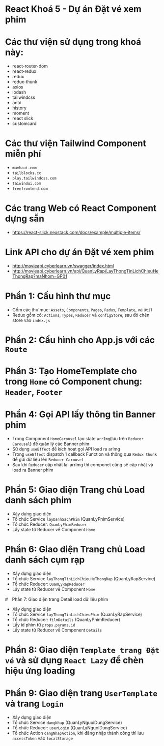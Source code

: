 # React Khoá 5 - Dự án Đặt vé xem phim

# Các thư viện sử dụng trong khoá này:
   - react-router-dom
   - react-redux
   - redux
   - redux-thunk
   - axios
   - lodash
   - tailwindcss
   - antd
   - history
   - moment
   - react slick
   - customcard

# Các thư viện Tailwind Component miễn phí
   - `mambaui.com`
   - `tailblocks.cc`
   - `play.tailwindcss.com`
   - `taiwindui.com`
   - `freefrontend.com`

# Các trang Web có React Component dựng sẵn
   - https://react-slick.neostack.com/docs/example/multiple-items/

# Link API cho dự án Đặt vé xem phim
   - http://movieapi.cyberlearn.vn/swagger/index.html
   - http://movieapi.cyberlearn.vn/api/QuanLyRap/LayThongTinLichChieuHeThongRap?maNhom=GP01

# Phần 1: Cấu hình thư mục
   - Gồm các thư mục: `Assets`, `Components`, `Pages`, `Redux`, `Template`, và `Util`
   - Redux gồm có: `Actions`, `Types`, `Reducer` và `configStore`, sau đó chèn store vào `index.js`

# Phần 2: Cấu hình cho App.js với các `Route `

# Phần 3: Tạo HomeTemplate cho trong `Home` có Component chung: `Header`, `Footer`

# Phần 4: Gọi API lấy thông tin Banner phim
   - Trong Component `HomeCarousel` tạo state `arrImg`(lưu trên `Reducer Carousel`) để quản lý các Banner phim
   - Sử dụng `useEffect` để kích hoạt gọi API load ra arImg
   - Trong `useEffect` dispatch 1 callback Function và thông qua `Redux thunk `để gửi dữ liệu lên `Reducer Carousel`
   - Sau khi `Reducer` cập nhật lại arrImg thì componet cũng sẽ cập nhật và load ra Banner phim

# Phần 5: Giao diện Trang chủ Load danh sách phim
   - Xây dựng giao diện
   - Tổ chức Service `layDanhSachPhim` (QuanLyPhimService)
   - Tổ chức Reducer: `QuanLyPhimReducer`
   - Lấy state từ Reducer về Component `Home`


# Phần 6: Giao diện Trang chủ Load danh sách cụm rạp
   - Xây dựng giao diện
   - Tổ chức Service `layThongTinLichChieuHeThongRap` (QuanLyRapService)
   - Tổ chức Reducer: `QuanLyRapReducer`
   - Lấy state từ Reducer về Component `Home`

#　Phần 7: Giao diện trang Detail load dữ liệu phim
   - Xây dựng giao diện
   - Tổ chức Service `layThongTinLichChieuPhim` (QuanLyRapService)
   - Tổ chức Reducer: `filmDetails` (QuanLyPhimReducer)
   - Lấy id phim từ `props.params.id`
   - Lấy state từ Reducer về Component `Details`

# Phần 8: Giao diện `Template trang Đặt vé` và sử dụng `React Lazy` để chèn hiệu ứng loading

# Phần 9: Giao diện trang `UserTemplate` và trang `Login`
   - Xây dựng giao diện
   - Tổ chức Service `dangNhap` (QuanLyNguoiDungService)
   - Tổ chức Reducer: `userLogin` (QuanLyNguoiDungService)
   - Tổ chức Action `dangNhapAction`, khi đăng nhập thành công thì lưu `accessToken` vào `localStorage`